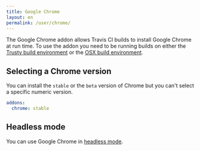 ```yaml
---
title: Google Chrome
layout: en
permalink: /user/chrome/
---
```


The Google Chrome addon allows Travis CI builds to install Google Chrome at run time. To use the addon you need to be running builds on either the [Trusty build environment](/user/trusty-ci-environment/) or the [OSX build environment](/user/osx-ci-environment/).

## Selecting a Chrome version

You can install the `stable`  or the `beta` version of Chrome but you can't select a specific numeric version.

```yaml
addons:
  chrome: stable
```

## Headless mode

You can use Google Chrome in [headless mode](/user/gui-and-headless-browsers/#Using-the-Chrome-addon-in-the-headless-mode).
